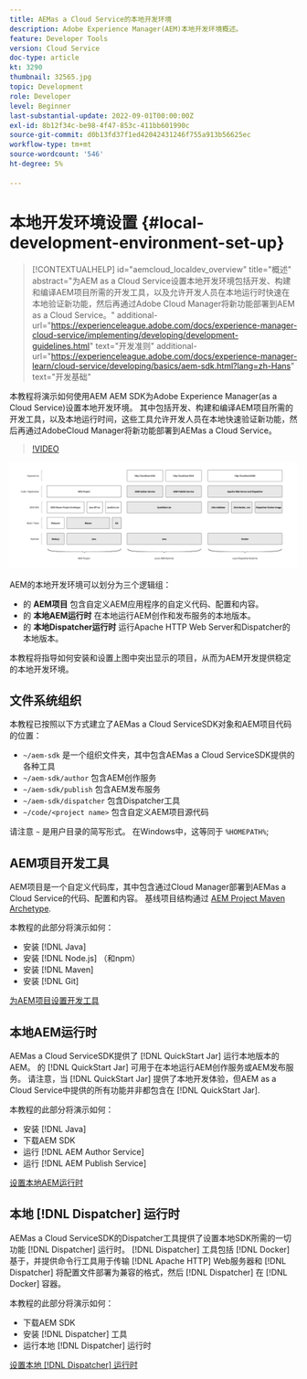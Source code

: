 ```yaml
---
title: AEMas a Cloud Service的本地开发环境
description: Adobe Experience Manager(AEM)本地开发环境概述。
feature: Developer Tools
version: Cloud Service
doc-type: article
kt: 3290
thumbnail: 32565.jpg
topic: Development
role: Developer
level: Beginner
last-substantial-update: 2022-09-01T00:00:00Z
exl-id: 8b12f34c-be98-4f47-853c-411bb601990c
source-git-commit: d0b13fd37f1ed42042431246f755a913b56625ec
workflow-type: tm+mt
source-wordcount: '546'
ht-degree: 5%

---
```


# 本地开发环境设置 {#local-development-environment-set-up}

>[!CONTEXTUALHELP]
>id="aemcloud_localdev_overview"
>title="概述"
>abstract="为AEM as a Cloud Service设置本地开发环境包括开发、构建和编译AEM项目所需的开发工具，以及允许开发人员在本地运行时快速在本地验证新功能，然后再通过Adobe Cloud Manager将新功能部署到AEM as a Cloud Service。"
>additional-url="https://experienceleague.adobe.com/docs/experience-manager-cloud-service/implementing/developing/development-guidelines.html" text="开发准则"
>additional-url="https://experienceleague.adobe.com/docs/experience-manager-learn/cloud-service/developing/basics/aem-sdk.html?lang=zh-Hans" text="开发基础"

本教程将演示如何使用AEM AEM SDK为Adobe Experience Manager(as a Cloud Service)设置本地开发环境。 其中包括开发、构建和编译AEM项目所需的开发工具，以及本地运行时间，这些工具允许开发人员在本地快速验证新功能，然后再通过AdobeCloud Manager将新功能部署到AEMas a Cloud Service。

>[!VIDEO](https://video.tv.adobe.com/v/32565/?quality=12&learn=on)

![AEMas a Cloud Service本地开发环境技术堆栈](./assets/overview/aem-sdk-technology-stack.png)

AEM的本地开发环境可以划分为三个逻辑组：

+ 的 __AEM项目__ 包含自定义AEM应用程序的自定义代码、配置和内容。
+ 的 __本地AEM运行时__ 在本地运行AEM创作和发布服务的本地版本。
+ 的 __本地Dispatcher运行时__ 运行Apache HTTP Web Server和Dispatcher的本地版本。

本教程将指导如何安装和设置上图中突出显示的项目，从而为AEM开发提供稳定的本地开发环境。

## 文件系统组织

本教程已按照以下方式建立了AEMas a Cloud ServiceSDK对象和AEM项目代码的位置：

+ `~/aem-sdk` 是一个组织文件夹，其中包含AEMas a Cloud ServiceSDK提供的各种工具
+ `~/aem-sdk/author` 包含AEM创作服务
+ `~/aem-sdk/publish` 包含AEM发布服务
+ `~/aem-sdk/dispatcher` 包含Dispatcher工具
+ `~/code/<project name>` 包含自定义AEM项目源代码

请注意 `~` 是用户目录的简写形式。 在Windows中，这等同于 `%HOMEPATH%`;

## AEM项目开发工具

AEM项目是一个自定义代码库，其中包含通过Cloud Manager部署到AEMas a Cloud Service的代码、配置和内容。 基线项目结构通过 [AEM Project Maven Archetype](https://github.com/adobe/aem-project-archetype).

本教程的此部分将演示如何：

+ 安装 [!DNL Java]
+ 安装 [!DNL Node.js] （和npm）
+ 安装 [!DNL Maven]
+ 安装 [!DNL Git]

[为AEM项目设置开发工具](./development-tools.md)

## 本地AEM运行时

AEMas a Cloud ServiceSDK提供了 [!DNL QuickStart Jar] 运行本地版本的AEM。 的 [!DNL QuickStart Jar] 可用于在本地运行AEM创作服务或AEM发布服务。 请注意，当 [!DNL QuickStart Jar] 提供了本地开发体验，但AEM as a Cloud Service中提供的所有功能并非都包含在 [!DNL QuickStart Jar].

本教程的此部分将演示如何：

+ 安装 [!DNL Java]
+ 下载AEM SDK
+ 运行 [!DNL AEM Author Service]
+ 运行 [!DNL AEM Publish Service]

[设置本地AEM运行时](./aem-runtime.md)

## 本地 [!DNL Dispatcher] 运行时

AEMas a Cloud ServiceSDK的Dispatcher工具提供了设置本地SDK所需的一切功能 [!DNL Dispatcher] 运行时。 [!DNL Dispatcher] 工具包括 [!DNL Docker]基于，并提供命令行工具用于传输 [!DNL Apache HTTP] Web服务器和 [!DNL Dispatcher] 将配置文件部署为兼容的格式，然后 [!DNL Dispatcher] 在 [!DNL Docker] 容器。

本教程的此部分将演示如何：

+ 下载AEM SDK
+ 安装 [!DNL Dispatcher] 工具
+ 运行本地 [!DNL Dispatcher] 运行时

[设置本地 [!DNL Dispatcher] 运行时](./dispatcher-tools.md)
